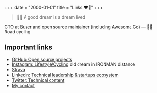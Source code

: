 +++
date = "2000-01-01"
title = "Links ❤️🙌"
+++

> 🚴‍♂️ A good dream is a dream lived

CTO at [Buser](https://www.linkedin.com/company/buserbrasil) and open source maintainer (including [Awesome Go](https://github.com/avelino/awesome-go)) — 🚴‍♂️ Road cycling

## Important links

- [GitHub: Open source projects](https://github.com/avelino)
- [Instagram: Lifestyle/Cycling](https://www.instagram.com/avelinorun/) old dream in IRONMAN distance
- [Strava](https://www.strava.com/athletes/24343435)
- [LinkedIn: Technical leadership & startups ecosystem](https://www.linkedin.com/in/avelinorun/)
- [Twitter: Technical content](https://twitter.com/avelinorun)
- [My contact](mailto:avelinorun@gmail.com)

